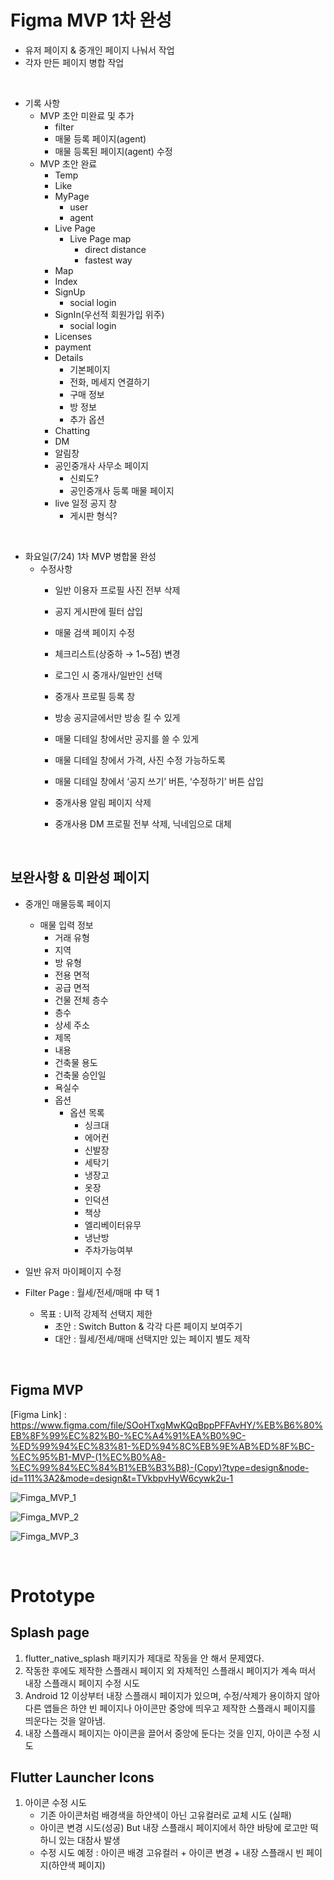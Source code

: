 # Figma MVP 1차 완성
- 유저 페이지 & 중개인 페이지 나눠서 작업
- 각자 만든 페이지 병합 작업

</br>

- 기록 사항
    - MVP 초안 미완료 및 추가
        - filter
        - 매물 등록 페이지(agent)
        - 매물 등록된 페이지(agent) 수정
    - MVP 초안 완료
        - Temp
        - Like
        - MyPage
            - user
            - agent
        - Live Page
            - Live Page map
                - direct distance
                - fastest way
        - Map
        - Index
        - SignUp
            - social login
        - SignIn(우선적 회원가입 위주)
            - social login
        - Licenses
        - payment
        - Details
            - 기본페이지
            - 전화, 메세지 연결하기
            - 구매 정보
            - 방 정보
            - 추가 옵션
        - Chatting
        - DM
        - 알림창
        - 공인중개사 사무소 페이지
            - 신뢰도?
            - 공인중개사 등록 매물 페이지
        - live 일정 공지 창
            - 게시판 형식?

</br>

- 화요일(7/24) 1차 MVP 병합물 완성
    - 수정사항
        - 일반 이용자 프로필 사진 전부 삭제

        - 공지 게시판에 필터 삽입

        - 매물 검색 페이지 수정

        - 체크리스트(상중하 → 1~5점) 변경

        - 로그인 시 중개사/일반인 선택

        - 중개사 프로필 등록 창

        - 방송 공지글에서만 방송 킬 수 있게

        - 매물 디테일 창에서만 공지를 쓸 수 있게

        - 매물 디테일 창에서 가격, 사진 수정 가능하도록

        - 매물 디테일 창에서 ‘공지 쓰기’ 버튼, ‘수정하기’ 버튼 삽입

        - 중개사용 알림 페이지 삭제

        - 중개사용 DM 프로필 전부 삭제, 닉네임으로 대체

</br>

## 보완사항 & 미완성 페이지
- 중개인 매물등록 페이지
    - 매물 입력 정보
        - 거래 유형
        - 지역
        - 방 유형
        - 전용 면적
        - 공급 면적
        - 건물 전체 층수
        - 층수
        - 상세 주소
        - 제목
        - 내용
        - 건축물 용도
        - 건축물 승인일
        - 욕실수
        - 옵션
            - 옵션 목록
                - 싱크대
                - 에어컨
                - 신발장
                - 세탁기
                - 냉장고
                - 옷장
                - 인덕션
                - 책상
                - 엘리베이터유무
                - 냉난방
                - 주차가능여부

- 일반 유저 마이페이지 수정
- Filter Page : 월세/전세/매매 中 택 1
    - 목표 : UI적 강제적 선택지 제한
        - 초안 : Switch Button & 각각 다른 페이지 보여주기
        - 대안 : 월세/전세/매매 선택지만 있는 페이지 별도 제작


</br>

## Figma MVP
[Figma Link] :
https://www.figma.com/file/SOoHTxgMwKQqBppPFFAvHY/%EB%B6%80%EB%8F%99%EC%82%B0-%EC%A4%91%EA%B0%9C-%ED%99%94%EC%83%81-%ED%94%8C%EB%9E%AB%ED%8F%BC-%EC%95%B1-MVP-(1%EC%B0%A8-%EC%99%84%EC%84%B1%EB%B3%B8)-(Copy)?type=design&node-id=111%3A2&mode=design&t=TVkbpvHyW6cywk2u-1

![Fimga_MVP_1](https://github.com/HJH13579/TIL/assets/58537329/5eb9e443-4814-4b5c-83f8-cb821dd9f734)

![Fimga_MVP_2](https://github.com/HJH13579/TIL/assets/58537329/64caca1e-531a-4287-ac6b-af70cc0e1245)

![Fimga_MVP_3](https://github.com/HJH13579/TIL/assets/58537329/d2c4c1dd-27c5-4db5-adea-901c344348b2)

</br>

# Prototype 

## Splash page
1. flutter_native_splash 패키지가 제대로 작동을 안 해서 문제였다.
2. 작동한 후에도 제작한 스플래시 페이지 외 자체적인 스플래시 페이지가 계속 떠서 내장 스플래시 페이지 수정 시도
3. Android 12 이상부터 내장 스플래시 페이지가 있으며, 수정/삭제가 용이하지 않아 다른 앱들은 하얀 빈 페이지나 아이콘만 중앙에 띄우고 제작한 스플래시 페이지를 띄운다는 것을 알아냄.
4. 내장 스플래시 페이지는 아이콘을 끌어서 중앙에 둔다는 것을 인지, 아이콘 수정 시도


## Flutter Launcher Icons
1. 아이콘 수정 시도
    - 기존 아이콘처럼 배경색을 하얀색이 아닌 고유컬러로 교체 시도 (실패)
    - 아이콘 변경 시도(성공) But 내장 스플래시 페이지에서 하얀 바탕에 로고만 떡하니 있는 대참사 발생
    - 수정 시도 예정 : 아이콘 배경 고유컬러 + 아이콘 변경 + 내장 스플래시 빈 페이지(하얀색 페이지)
